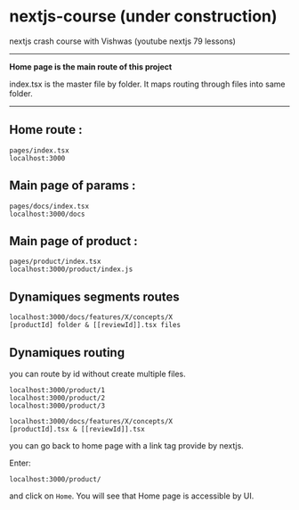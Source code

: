 # nextjs-course (under construction)

nextjs crash course with Vishwas (youtube nextjs 79 lessons)

---

**Home page is the main route of this project**

index.tsx is the master file by folder.
It maps routing through files into same folder.

---

## Home route :

```
pages/index.tsx
localhost:3000
```

## Main page of params :

```
pages/docs/index.tsx
localhost:3000/docs
```

## Main page of product :

```
pages/product/index.tsx
localhost:3000/product/index.js
```

## Dynamiques segments routes

```
localhost:3000/docs/features/X/concepts/X
[productId] folder & [[reviewId]].tsx files
```

## Dynamiques routing 

you can route by id without create multiple files.

```
localhost:3000/product/1
localhost:3000/product/2
localhost:3000/product/3
```

```
localhost:3000/docs/features/X/concepts/X
[productId].tsx & [[reviewId]].tsx
```

you can go back to home page with a link tag provide by nextjs.

Enter:

`localhost:3000/product/`

and click on `Home`. You will see that Home page is accessible by UI.
